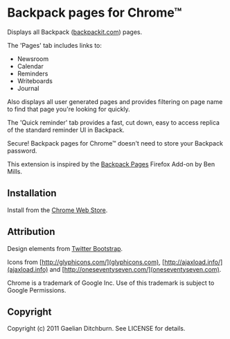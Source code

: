 # Backpack pages for Chrome&trade;

Displays all Backpack ([backpackit.com](http://backpackit.com/)) pages.

The 'Pages' tab includes links to:

* Newsroom
* Calendar
* Reminders
* Writeboards
* Journal

Also displays all user generated pages and provides filtering on page name to find that page you're looking for quickly.

The 'Quick reminder' tab provides a fast, cut down, easy to access replica of the standard reminder UI in Backpack.

Secure! Backpack pages for Chrome&trade; doesn't need to store your Backpack password.

This extension is inspired by the [Backpack Pages](https://addons.mozilla.org/en-US/firefox/addon/backpack-pages/) Firefox Add-on by Ben Mills.

## Installation

Install from the [Chrome Web Store](https://chrome.google.com/webstore/detail/dkdoklackhilpgldnnilognhcmjlpkpk).

## Attribution

Design elements from [Twitter Bootstrap](http://twitter.github.com/bootstrap/).

Icons from [http://glyphicons.com/](glyphicons.com), [http://ajaxload.info/](ajaxload.info) and [http://oneseventyseven.com/](oneseventyseven.com).

Chrome is a trademark of Google Inc. Use of this trademark is subject to Google Permissions.

## Copyright

Copyright (c) 2011 Gaelian Ditchburn. See LICENSE for details.